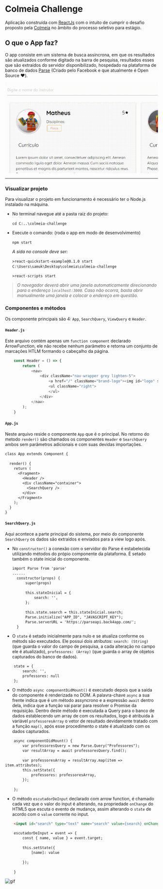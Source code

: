 # Colmeia Challenge

Aplicação construída com [ReactJs](https://pt-br.reactjs.org/) com o intuito de cumprir o desafio proposto pela [Colmeia](https://aulascolmeia.com.br) no âmbito do processo seletivo para estágio.

## O que o App faz?
O app consiste em um sistema de busca assíncrona, em que os resultados são atualizados conforme digitado na barra de pesquisa, resultados esses que são extraídos do servidor disponibilizado, hospedado na plataforma de banco de dados [Parse](https://parseplatform.org/) (Criado pelo Facebook e que atualmente é Open Source :heart:).

![img](https://raw.githubusercontent.com/RochaSamuel/colmeia-challenge/master/system.gif)

---

### Visualizar projeto
Para visualizar o projeto em funcionamento é necessário ter o Node.js instalado na máquina.

* No terminal navegue até a pasta raiz do projeto:

  `cd C:..\colmeia-challenge`

* Execute o comando: (roda o app em modo de desenvolvimento)

  `npm start`
  
  *A sída no console deve ser:*
  
  `>react-quickstart-example@0.1.0 start C:\Users\samuk\Desktop\colmeia\colmeia-challenge`
  
  `>react-scripts start`



>_*O navegador deverá abrir uma janela automaticamente direcionando para o endereço `localhost:3000`. Caso não ocorra, basta abrir manualmente uma janela e colocar o endereço em questão.*_

### Componentes e métodos
Os componente principais são 4: `App`, `SearchQuery`, `ViewQuery` e `Header`.

#### `Header.js`
Este arquivo contém apenas um `function component` declarado ArrowFunction, ele não recebe nenhum parâmetro e retorna um conjunto de marcações HTLM formando o cabeçalho da página.

```javascript
    const Header = () => {
        return (
            <nav>
                <div className="nav-wrapper grey lighten-5">
                    <a href="/" className="brand-logo"><img id="logo" src="https://aulascolmeia.com.br/img/header-logo.png" alt='Logo colmeia' /></a>
                    <ul className="right">
                    </ul>
                </div>
            </nav>
        );
    }
```

#### `App.js`
Neste arquivo reside o componente `App` que é o principal. No retorno do metodo `render()` são chamados os componentes `Header` e `SearchQuery` ambos sem parâmetros adicionais e com suas devidas importações.

```Node
class App extends Component {
  
  render() {
    return (
      <Fragment>
        <Header />
        <div className="container">
          <SearchQuery />
        </div>
      </Fragment>
    );
  }
}
```

#### `SearchQuery.js`
Aqui acontece a parte principal do sistema, por meio do componente `SearchQuery` os dados são extraidos e enviados para a view logo após.

* No `constructor()` a conexão com o servidor do Parse é estabelecida utilizando métodos do própio componente da plataforma. É setado também o state inicial do componente.

  ```Node
  import Parse from 'parse'
  ......
    constructor(props) {
        super(props)

        this.stateInicial = {
            search: '',
        };

        this.state.search = this.stateInicial.search;
        Parse.initialize("APP_ID", "JAVASCRIPT_KEY");
        Parse.serverURL = 'https://parseapi.back4app.com/';
    }
  ```

* O `state` é setado inicialmente para nulo e se atualiza conforme os métods são executados. Ele possui dois atributos: `search: (String)` (que guarda o valor do campo de pesquisa, a cada alteração no campo ele é atualizado), `professores: (Array)` (que guarda o array de objetos capturados do banco de dados).

```Node
    state = {
        search: '',
        professores: null
    };
```

* O método `async componentDidMount()`  é executado depois que a saída do componente é renderizada no DOM. A palavra-chave `async` a sua frente indica que é um método assyncrono e a expressão `await` dentro dela, indica que a função vai parar para resolver o Promise da requisição. Dentro deste método é executada a Query para o banco de dados establecendo um array de com os resultados, logo é atribuida à variável `professoresArray` o vetor de resultado devidamente tratado com a função `map()`, após esse procedimento o state é atualizado com os dados capturados.

```Node
    async componentDidMount() {
        var professoresQuery = new Parse.Query("Professores");
        var resultArray = await professoresQuery.find();

        var professoresArray = resultArray.map(item => item.attributes);
        this.setState({
            professores: professoresArray,
        });

    };
```

* O método `escutadorDeInput` declarado com arrow function, é chamado cada vez que o valor do input é alterando, na propriedade `onChange` do HTML5 que escuta o evento de mudança, assim alterando o `state` de acordo com o `value` corrente no input.

```Html
    <input id="search" type="text" name="search" value={search} onChange={this.escutadorDeInput} placeholder="Digite o nome do instrutor" />
```

```Node
    escutadorDeInput = event => {
        const { name, value } = event.target;

        this.setState({
            [name]: value

        });

    }
```

![gif]()

<!-- ```javascript
const store = createStore(reducer);
function reducer(state = [], action)
{ return 'x' };
``` -->